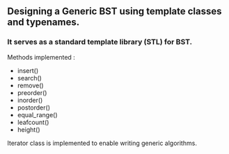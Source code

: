 ## Designing a Generic BST using template classes and typenames.
### It serves as a standard template library (STL) for BST.
Methods implemented : 
- insert()
- search()
- remove()
- preorder()
- inorder()
- postorder()
- equal_range()
- leafcount()
- height()

Iterator class is implemented to enable writing generic algorithms.

